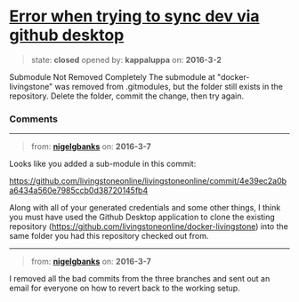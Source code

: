 # [Error when trying to sync dev via github desktop](https://github.com/livingstoneonline/livingstoneonline/issues/3)

> state: **closed** opened by: **kappaluppa** on: **2016-3-2**

Submodule Not Removed Completely
The submodule at &quot;docker-livingstone&quot; was removed from .gitmodules, but the folder still exists in the repository. Delete the folder, commit the change, then try again.


### Comments

---
> from: [**nigelgbanks**](https://github.com/livingstoneonline/livingstoneonline/issues/3#issuecomment-193318651) on: **2016-3-7**

Looks like you added a sub-module in this commit:

https://github.com/livingstoneonline/livingstoneonline/commit/4e39ec2a0ba6434a560e7985ccb0d38720145fb4

Along with all of your generated credentials and some other things, I think you must have used the Github Desktop application to clone the existing repository (https://github.com/livingstoneonline/docker-livingstone) into the same folder you had this repository checked out from. 

---
> from: [**nigelgbanks**](https://github.com/livingstoneonline/livingstoneonline/issues/3#issuecomment-193337226) on: **2016-3-7**

I removed all the bad commits from the three branches and sent out an email for everyone on how to revert back to the working setup.

